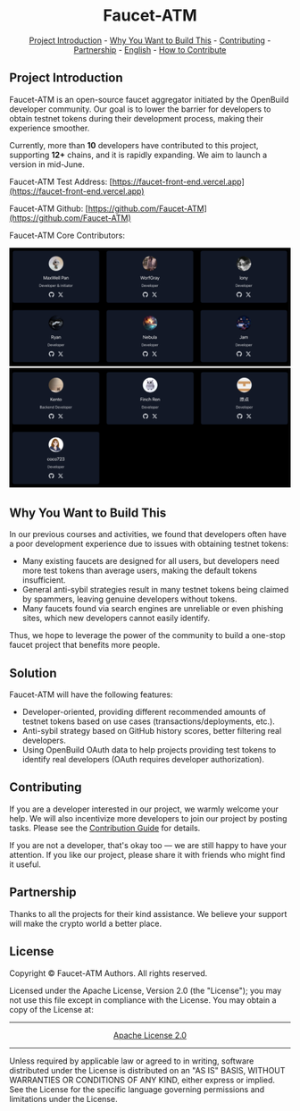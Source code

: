 <div align="center">

# Faucet-ATM

[Project Introduction](#what-is-it) - [Why You Want to Build This](#why-you-want-to-build-this) - [Contributing](#contributing) - [Partnership](#partnership) - [English](./Readme.md) - [How to Contribute](./how_to_contribute.zh-CN.md)

</div>

## Project Introduction

Faucet-ATM is an open-source faucet aggregator initiated by the OpenBuild developer community. Our goal is to lower the barrier for developers to obtain testnet tokens during their development process, making their experience smoother.

Currently, more than **10** developers have contributed to this project, supporting **12+** chains, and it is rapidly expanding. We aim to launch a version in mid-June.

Faucet-ATM Test Address: [https://faucet-front-end.vercel.app](https://faucet-front-end.vercel.app)

Faucet-ATM Github: [https://github.com/Faucet-ATM](https://github.com/Faucet-ATM)

Faucet-ATM Core Contributors:

![alt text](image-1.png)
![alt text](image-2.png)

## Why You Want to Build This

In our previous courses and activities, we found that developers often have a poor development experience due to issues with obtaining testnet tokens:

- Many existing faucets are designed for all users, but developers need more test tokens than average users, making the default tokens insufficient.
- General anti-sybil strategies result in many testnet tokens being claimed by spammers, leaving genuine developers without tokens.
- Many faucets found via search engines are unreliable or even phishing sites, which new developers cannot easily identify.

Thus, we hope to leverage the power of the community to build a one-stop faucet project that benefits more people.

## Solution

Faucet-ATM will have the following features:

- Developer-oriented, providing different recommended amounts of testnet tokens based on use cases (transactions/deployments, etc.).
- Anti-sybil strategy based on GitHub history scores, better filtering real developers.
- Using OpenBuild OAuth data to help projects providing test tokens to identify real developers (OAuth requires developer authorization).

## Contributing

If you are a developer interested in our project, we warmly welcome your help. We will also incentivize more developers to join our project by posting tasks. Please see the [Contribution Guide](ConTRIBUTION.zh-CN.md) for details.

If you are not a developer, that's okay too — we are still happy to have your attention. If you like our project, please share it with friends who might find it useful.

## Partnership

Thanks to all the projects for their kind assistance. We believe your support will make the crypto world a better place.

## License

Copyright © Faucet-ATM Authors. All rights reserved.

Licensed under the Apache License, Version 2.0 (the "License"); you may not use this file except in compliance with the License. You may obtain a copy of the License at:

<div align='center'>
    <hr>
    <a href='https://www.apache.org/licenses/LICENSE-2.0'>Apache License 2.0</a>
    <hr>
</div>

Unless required by applicable law or agreed to in writing, software distributed under the License is distributed on an "AS IS" BASIS, WITHOUT WARRANTIES OR CONDITIONS OF ANY KIND, either express or implied. See the License for the specific language governing permissions and limitations under the License.